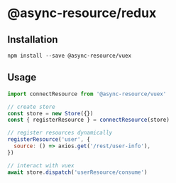 # @async-resource/redux

## Installation

`npm install --save @async-resource/vuex`

## Usage

```js
import connectResource from '@async-resource/vuex'

// create store
const store = new Store({})
const { registerResource } = connectResource(store)

// register resources dynamically
registerResource('user', {
  source: () => axios.get('/rest/user-info'),
})

// interact with vuex
await store.dispatch('userResource/consume')
```


